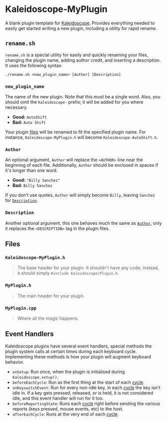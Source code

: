# Kaleidoscope-MyPlugin

A blank plugin template for [Kaleidoscope](https://github.com/keyboardio/Kaleidoscope). Provides everything needed to easily get started writing a new plugin, including a utility for rapid rename.

## `rename.sh`

`rename.sh` is a special utility for easily and quickly renaming your files, changing the plugin name, adding author credit, and inserting a description. It uses the following syntax:

```
./rename.sh <new_plugin_name> [Author] [Description]
```

### `new_plugin_name`

The name of the new plugin. Note that this *must* be a single word. Also, you should omit the `Kaleidoscope-` prefix; it will be added for you where necessary.

* **Good:** `AutoShift`
* **Bad:** `Auto Shift`

Your plugin [files](#files) will be renamed to fit the specified plugin name. For instance, `Kaleidoscope-MyPlugin.h` will become `Kaleidoscope-AutoShift.h`.

### `Author`

An optional argument, `Author` will replace the `<AUTHOR>` line near the beginning of each file. Additionally, `Author` should be enclosed in spaces if it's longer than one word.

* **Good:** `"Billy Sanchez"`
* **Bad:** `Billy Sanchez`

If you don't use quotes, `Author` will simply become `Billy`, leaving `Sanchez` for [`Description`](#description).

### `Description`

Another optional argument, this one behaves much the same as [`Author`](#author), only it replaces the `<DESCRIPTION>` tag in the plugin files.

## Files

### `Kaleidoscope-MyPlugin.h`

> The base header for your plugin. It shouldn't have any code; instead, it should simply `#include Kaleidoscope/Plugin.h`.

### `MyPlugin.h`

> The main header for your plugin.

### `MyPlugin.cpp`

> Where all the magic happens.

## Event Handlers

Kaleidoscope plugins have several event handlers, special methods the plugin system calls at certain times during each keyboard cycle. Implementing these methods is how your plugin will augment keyboard behavior.

 - `onSetup`: Run once, when the plugin is initialised during
   `Kaleidoscope.setup()`.
 - `beforeEachCycle`: Run as the first thing at the start of each [cycle](#cycle).
 - `onKeyswitchEvent`: Run for every non-idle key, in each [cycle](#cycle) the
   key isn't idle in. If a key gets pressed, released, or is held, it is not
   considered idle, and this event handler will run for it too.
 - `beforeReportingState`: Runs each [cycle](#cycle) right before sending the
   various reports (keys pressed, mouse events, etc) to the host.
 - `afterEachCycle`: Runs at the very end of each [cycle](#cycle).